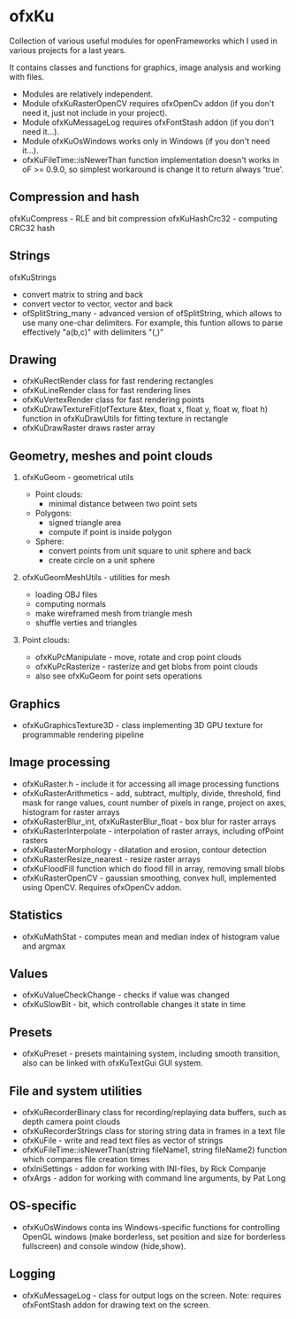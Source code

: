 # ofxKu
Collection of various useful modules for openFrameworks which I used in various projects for a last years.

It contains classes and functions for graphics, image analysis and working with files.
* Modules are relatively independent. 
* Module ofxKuRasterOpenCV requires ofxOpenCv addon (if you don't need it, just not include in your project).
* Module ofxKuMessageLog requires ofxFontStash addon (if you don't need it...).
* Module ofxKuOsWindows works only in Windows (if you don't need it...).
* ofxKuFileTime::isNewerThan function implementation doesn't works in oF >= 0.9.0, so simplest workaround is change it to return always 'true'.

## Compression and hash
  ofxKuCompress - RLE and bit compression
  ofxKuHashCrc32 - computing CRC32 hash

## Strings
  ofxKuStrings
   * convert matrix to string and back
   * convert vector<string> to vector<int>, vector<float> and back
   * ofSplitString_many - advanced version of ofSplitString, which allows to use many one-char delimiters.
   For example, this funtion allows to parse effectively "a(b,c)" with delimiters "(,)"

## Drawing
* ofxKuRectRender class for fast rendering rectangles
* ofxKuLineRender class for fast rendering lines
* ofxKuVertexRender class for fast rendering points
* ofxKuDrawTextureFit(ofTexture &tex, float x, float y, float w, float h) function in ofxKuDrawUtils for fitting texture in rectangle
* ofxKuDrawRaster draws raster array

## Geometry, meshes and point clouds
1. ofxKuGeom - geometrical utils
   * Point clouds:
      * minimal distance between two point sets
   * Polygons:
      * signed triangle area
      * compute if point is inside polygon
   * Sphere:
      * convert points from unit square to unit sphere and back
      * create circle on a unit sphere
   

2. ofxKuGeomMeshUtils - utilities for mesh
   * loading OBJ files
   * computing normals
   * make wireframed mesh from triangle mesh
   * shuffle verties and triangles

3. Point clouds:
   * ofxKuPcManipulate - move, rotate and crop point clouds
   * ofxKuPcRasterize - rasterize and get blobs from point clouds
   * also see ofxKuGeom for point sets operations

## Graphics
* ofxKuGraphicsTexture3D - class implementing 3D GPU texture for programmable rendering pipeline
   

## Image processing
* ofxKuRaster.h - include it for accessing all image processing functions
* ofxKuRasterArithmetics - add, subtract, multiply, divide, threshold, find mask for range values, 
count number of pixels in range, project on axes, histogram for raster arrays
* ofxKuRasterBlur_int, ofxKuRasterBlur_float - box blur for raster arrays
* ofxKuRasterInterpolate - interpolation of raster arrays, including ofPoint rasters
* ofxKuRasterMorphology - dilatation and erosion, contour detection
* ofxKuRasterResize_nearest - resize raster arrays
* ofxKuFloodFill function which do flood fill in array, removing small blobs
* ofxKuRasterOpenCV - gaussian smoothing, convex hull, implemented using OpenCV. Requires ofxOpenCv addon.

## Statistics
* ofxKuMathStat - computes mean and median index of histogram value and argmax

## Values
* ofxKuValueCheckChange - checks if value was changed
* ofxKuSlowBit - bit, which controllable changes it state in time

## Presets
* ofxKuPreset - presets maintaining system, including smooth transition,
also can be linked with ofxKuTextGui GUI system.

## File and system utilities
* ofxKuRecorderBinary class for recording/replaying data buffers, such as depth camera point clouds
* ofxKuRecorderStrings class for storing string data in frames in a text file
* ofxKuFile - write and read text files as vector of strings
* ofxKuFileTime::isNewerThan(string fileName1, string fileName2) function which compares file creation times
* ofxIniSettings - addon for working with INI-files, by Rick Companje
* ofxArgs - addon for working with command line arguments, by Pat Long

## OS-specific
* ofxKuOsWindows conta ins Windows-specific functions for controlling OpenGL windows (make borderless, set position and size for borderless fullscreen) 
and console window (hide,show).

## Logging
* ofxKuMessageLog - class for output logs on the screen. Note: requires ofxFontStash addon for drawing text on the screen.